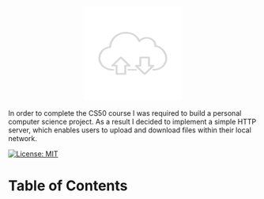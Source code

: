 <p align="center">
  <img src="src/interface/static/assets/logo.png" alt="Project Logo or Banner" width="200" height="190">
</p>

In order to complete the CS50 course I was required to build a personal computer science project. As a result I decided to implement a simple HTTP server, which enables users to upload and download files within their local network.

[![License: MIT](https://img.shields.io/badge/License-MIT-blue.svg)](https://github.com/sorin373/HTTP-Server/blob/main/README.md)

# Table of Contents